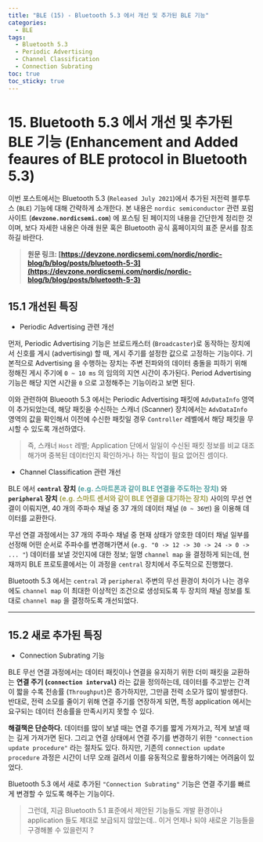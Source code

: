 ```yaml
---
title: "BLE (15) - Bluetooth 5.3 에서 개선 및 추가된 BLE 기능"
categories:
  - BLE
tags:
  - Bluetooth 5.3
  - Periodic Advertising
  - Channel Classification
  - Connection Subrating
toc: true
toc_sticky: true
---
```


# 15. Bluetooth 5.3 에서 개선 및 추가된 BLE 기능 (Enhancement and Added feaures of BLE protocol in Bluetooth 5.3)

이번 포스트에서는 Bluetooth 5.3 (`Released July 2021`)에서 추가된 저전력 블루투스 (`BLE`) 기능에 대해 간략하게 소개한다. 본 내용은 `nordic semiconductor` 관련 포럼 사이트 (**`devzone.nordicsemi.com`**) 에 포스팅 된 페이지의 내용을 간단한게 정리한 것이며, 보다 자세한 내용은 아래 원문 혹은 Bluetooth 공식 홈페이지의 표준 문서를 참조하길 바란다.

>**원문 링크: [https://devzone.nordicsemi.com/nordic/nordic-blog/b/blog/posts/bluetooth-5-3](https://devzone.nordicsemi.com/nordic/nordic-blog/b/blog/posts/bluetooth-5-3)**

## 15.1 개선된 특징

* Periodic Advertising 관련 개선

먼저, Periodic Advertising 기능은 브로드캐스터 (`Broadcaster`)로 동작하는 장치에서 신호를 게시 (advertising) 할 때, 게시 주기를 설정한 값으로 고정하는 기능이다. 기본적으로 Advertising 을 수행하는 장치는 주변 전파와의 데이터 충돌을 피하기 위해 정해진 게시 주기에 `0 ~ 10 ms` 의 임의의 지연 시간이 추가된다. Period Advertising 기능은 해당 지연 시간을 `0` 으로 고정해주는 기능이라고 보면 된다.

이와 관련하여 Blueooth 5.3 에서는 Periodic Advertising 패킷에 `AdvDataInfo` 영역이 추가되었는데, 해당 패킷을 수신하는 스캐너 (Scanner) 장치에서는 `AdvDataInfo` 영역의 값을 확인해서 이전에 수신한 패킷일 경우 `Controller` 레벨에서 해당 패킷을 무시할 수 있도록 개선하였다. 

>즉, 스캐너 `Host` 레벨; Application 단에서 일일이 수신된 패킷 정보를 비교 대조해가며 중복된 데이터인지 확인하거나 하는 작업이 필요 없어진 셈이다.

* Channel Classification 관련 개선

BLE 에서 **`central` 장치** <span style="color:#50a0a0"><b>(e.g. 스마트폰과 같이 BLE 연결을 주도하는 장치)</b></span> 와 **`peripheral` 장치** <span style="color:#a0a050"><b>(e.g. 스마트 센서와 같이 BLE 연결을 대기하는 장치)</b></span> 사이의 무선 연결이 이뤄지면, 40 개의 주파수 채널 중 37 개의 데이터 채널 (`0 ~ 36번`) 을 이용해 데이터를 교환한다.

무선 연결 과정에서는 37 개의 주파수 채널 중 현재 상태가 양호한 데이터 채널 일부를 선정해 어떤 순서로 주파수를 변경해가면서 (`e.g. "0 -> 12 -> 30 -> 24 -> 0 -> ... "`) 데이터를 보낼 것인지에 대한 정보; 일명 `channel map` 을 결정하게 되는데, 현재까지 BLE 프로토콜에서는 이 과정을 `central` 장치에서 주도적으로 진행했다.

Bluetooth 5.3 에서는 `central` 과 `peripheral` 주변의 무선 환경이 차이가 나는 경우에도 `channel map` 이 최대한 이상적인 조건으로 생성되도록 두 장치의 채널 정보를 토대로 `channel map` 을 결정하도록 개선되었다.

---

## 15.2 새로 추가된 특징

* Connection Subrating 기능

BLE 무선 연결 과정에서는 데이터 패킷이나 연결을 유지하기 위한 더미 패킷을 교환하는 **연결 주기 (`connection interval`)** 라는 값을 정의하는데, 데이터를 주고받는 간격이 짧을 수록 전송률 (`Throughput`)은 증가하지만, 그만큼 전력 소모가 많이 발생한다. 반대로, 전력 소모를 줄이기 위해 연결 주기를 연장하게 되면, 특정 application 에서는 요구되는 데이터 전송률을 만족시키지 못할 수 있다.

**해결책은 단순하다.** 데이터를 많이 보낼 때는 연결 주기를 짧게 가져가고, 적게 보낼 때는 길게 가져가면 된다. 그리고 연결 상태에서 연결 주기를 변경하기 위한 `"connection update procedure"` 라는 절차도 있다. 하지만, 기존의 `connection update procedure` 과정은 시간이 너무 오래 걸려서 이를 유동적으로 활용하기에는 어려움이 있었다.

Bluetooth 5.3 에서 새로 추가된 `"Connection Subrating"` 기능은 연결 주기를 빠르게 변경할 수 있도록 해주는 기능이다.

>그런데, 지금 Bluetooth 5.1 표준에서 제안된 기능들도 개발 환경이나 application 들도 제대로 보급되지 않았는데.. 이거 언제나 되야 새로운 기능들을 구경해볼 수 있을런지 ?